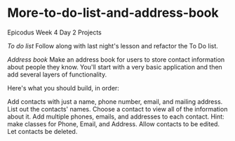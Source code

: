 More-to-do-list-and-address-book
================================

Epicodus Week 4 Day 2 Projects

*To do list*
Follow along with last night's lesson and refactor the To Do list.

*Address book*
Make an address book for users to store contact information about people they know. You'll start with a very basic application and then add several layers of functionality.

Here's what you should build, in order:

Add contacts with just a name, phone number, email, and mailing address.
List out the contacts' names.
Choose a contact to view all of the information about it.
Add multiple phones, emails, and addresses to each contact. Hint: make classes for Phone, Email, and Address.
Allow contacts to be edited.
Let contacts be deleted.
